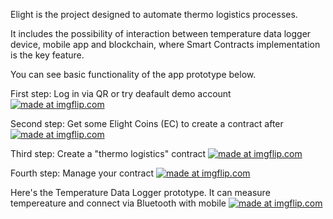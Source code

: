 Elight is the project designed to automate thermo logistics processes.

It includes the possibility of interaction between temperature data logger device, mobile app and blockchain, where Smart Contracts implementation is the key feature.

You can see basic functionality of the app prototype below.

First step: Log in via QR or try deafault demo account
<a href="https://imgflip.com/gif/25afww"><img src="https://i.imgflip.com/25afww.gif" title="made at imgflip.com"/></a>

Second step: Get some Elight Coins (EC) to create a contract after
<a href="https://imgflip.com/gif/25aelq"><img src="https://i.imgflip.com/25aelq.gif" title="made at imgflip.com"/></a>

Third step: Create a "thermo logistics" contract
<a href="https://imgflip.com/gif/25afdk"><img src="https://i.imgflip.com/25afdk.gif" title="made at imgflip.com"/></a>

Fourth step: Manage your contract
<a href="https://imgflip.com/gif/25afiy"><img src="https://i.imgflip.com/25afiy.gif" title="made at imgflip.com"/></a>

Here's the Temperature Data Logger prototype. It can measure tempereature and connect via Bluetooth with mobile
<a href="https://imgflip.com/gif/25a24y"><img src="https://i.imgflip.com/25a24y.gif" title="made at imgflip.com"/></a>
